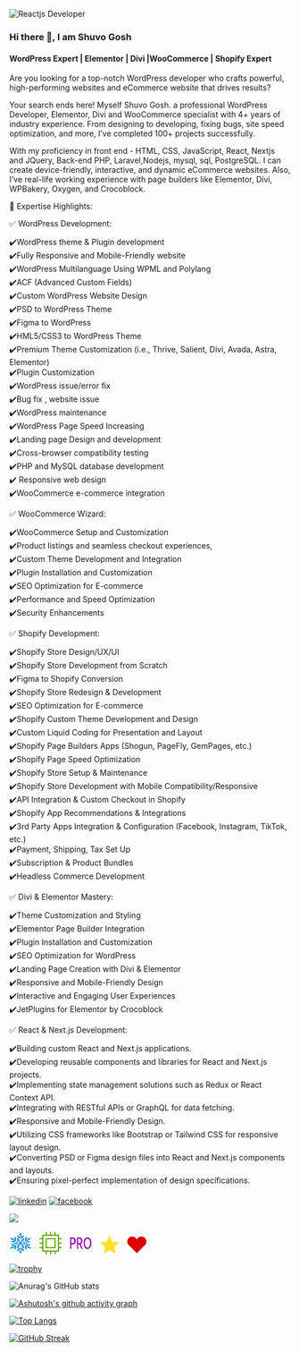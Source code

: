![Reactjs Developer](https://i.ibb.co/t3k5Txk/react-js-banner.png)

### Hi there 👋, I am Shuvo Gosh
#### WordPress Expert | Elementor | Divi |WooCommerce | Shopify Expert

Are you looking for a top-notch WordPress developer who crafts  powerful, high-performing websites and  eCommerce website that drives results?

Your search ends here!  Myself Shuvo Gosh. a professional WordPress Developer, Elementor, Divi and  WooCommerce specialist with 4+ years of industry experience. From designing to developing, fixing bugs, site speed optimization, and more, I’ve completed 100+ projects successfully.

With my proficiency in front end - HTML, CSS, JavaScript, React, Nextjs and JQuery, Back-end PHP, Laravel,Nodejs, mysql, sql, PostgreSQL. I can create device-friendly, interactive, and dynamic eCommerce websites. Also, I’ve real-life working experience with page builders like Elementor, Divi, WPBakery, Oxygen, and Crocoblock.

🚀 Expertise Highlights:

✅ WordPress Development:

✔️WordPress theme & Plugin development </br>
✔️Fully Responsive  and Mobile-Friendly website  </br>
✔️WordPress Multilanguage Using WPML and Polylang  </br>
✔️ACF (Advanced Custom Fields)  </br>
✔️Custom WordPress Website Design  </br>
✔️PSD to WordPress Theme  </br>
✔️Figma to WordPress  </br>
✔️HML5/CSS3 to WordPress Theme  </br>
✔️Premium Theme Customization (i.e., Thrive, Salient, Divi, Avada, Astra, Elementor)  </br>
✔️Plugin Customization  </br>
✔️WordPress issue/error fix  </br>
✔️Bug fix , website issue  </br>
✔️WordPress maintenance  </br>
✔️WordPress Page Speed Increasing  </br>
✔️Landing page Design and development  </br>
✔️Cross-browser compatibility testing  </br>
✔️PHP and MySQL database development  </br>
✔️ Responsive web design  </br>
✔️WooCommerce e-commerce integration  </br>

✅ WooCommerce Wizard:

✔️WooCommerce Setup and Customization  </br>
✔️Product listings and seamless checkout experiences,  </br>
✔️Custom Theme Development and Integration  </br>
✔️Plugin Installation and Customization  </br>
✔️SEO Optimization for E-commerce  </br>
✔️Performance and Speed Optimization  </br>
✔️Security Enhancements

✅ Shopify Development:

✔️Shopify Store Design/UX/UI </br>
✔️Shopify Store Development from Scratch </br>
✔️Figma to Shopify Conversion </br>
✔️Shopify Store Redesign & Development </br>
✔️SEO Optimization for E-commerce </br>
✔️Shopify Custom Theme Development and Design </br>
✔️Custom Liquid Coding for Presentation and Layout </br>
✔️Shopify Page Builders Apps (Shogun, PageFly, GemPages, etc.) </br>
✔️Shopify Page Speed Optimization </br>
✔️Shopify Store Setup & Maintenance </br>
✔️Shopify Store Development with Mobile Compatibility/Responsive </br>
✔️API Integration & Custom Checkout in Shopify </br>
✔️Shopify App Recommendations & Integrations </br>
✔️3rd Party Apps Integration & Configuration (Facebook, Instagram, TikTok, etc.) </br>
✔️Payment, Shipping, Tax Set Up </br>
✔️Subscription & Product Bundles </br>
✔️Headless Commerce Development </br>

✅ Divi & Elementor Mastery:

✔️Theme Customization and Styling </br>
✔️Elementor Page Builder Integration </br>
✔️Plugin Installation and Customization </br>
✔️SEO Optimization for WordPress </br>
✔️Landing Page Creation with Divi & Elementor </br>
✔️Responsive and Mobile-Friendly Design </br>
✔️Interactive and Engaging User Experiences </br>
✔️JetPlugins for Elementor by Crocoblock </br>

✅ React & Next.js Development:

✔️Building custom React and Next.js applications. </br>
✔️Developing reusable components and libraries for React and Next.js projects. </br>
✔️Implementing state management solutions such as Redux or React Context API. </br>
✔️Integrating with RESTful APIs or GraphQL for data fetching. </br>
✔️Responsive and Mobile-Friendly Design. </br>
✔️Utilizing CSS frameworks like Bootstrap or Tailwind CSS for responsive layout design. </br>
✔️Converting PSD or Figma design files into React and Next.js components and layouts. </br>
✔️Ensuring pixel-perfect implementation of design specifications. </br>



[<img src='https://cdn.jsdelivr.net/npm/simple-icons@3.0.1/icons/linkedin.svg' alt='linkedin' height='40'>](https://www.linkedin.com/in/shuvogosh//)  [<img src='https://cdn.jsdelivr.net/npm/simple-icons@3.0.1/icons/facebook.svg' alt='facebook' height='40'>](https://www.facebook.com/https://www.facebook.com/shuvo.gosh.5)  

![](https://komarev.com/ghpvc/?username=Shuvoghosh7&color=green)

<a href='https://archiveprogram.github.com/'><img src='https://raw.githubusercontent.com/acervenky/animated-github-badges/master/assets/acbadge.gif' width='40' height='40'></a> <a href='https://docs.github.com/en/developers'><img src='https://raw.githubusercontent.com/acervenky/animated-github-badges/master/assets/devbadge.gif' width='40' height='40'></a> <a href='https://github.com/pricing'><img src='https://raw.githubusercontent.com/acervenky/animated-github-badges/master/assets/pro.gif' width='40' height='40'></a> <a href='https://stars.github.com/'><img src='https://raw.githubusercontent.com/acervenky/animated-github-badges/master/assets/starbadge.gif' width='35' height='35'></a> <a href='https://docs.github.com/en/github/supporting-the-open-source-community-with-github-sponsors'><img src='https://raw.githubusercontent.com/acervenky/animated-github-badges/master/assets/sponsorbadge.gif' width='35' height='35'></a> 

[![trophy](https://github-profile-trophy.vercel.app/?username=Shuvoghosh7&theme=onedark)](https://github.com/ryo-ma/github-profile-trophy)

![Anurag's GitHub stats](https://github-readme-stats.vercel.app/api?username=Shuvoghosh7&theme=radical&show_icons=true)

[![Ashutosh's github activity graph](https://activity-graph.herokuapp.com/graph?username=Shuvoghosh7&theme=dracula)](https://github.com/ashutosh00710/github-readme-activity-graph)


[![Top Langs](https://github-readme-stats.vercel.app/api/top-langs/?username=Shuvoghosh7&layout=compact)](https://github.com/anuraghazra/github-readme-stats)

[![GitHub Streak](https://github-readme-streak-stats.herokuapp.com/?user=Shuvoghosh7&theme=dark)](https://git.io/streak-stats)


